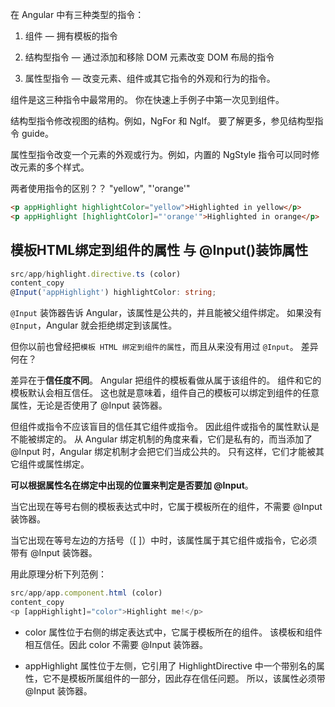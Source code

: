 
在 Angular 中有三种类型的指令：

1. 组件 — 拥有模板的指令

2. 结构型指令 — 通过添加和移除 DOM 元素改变 DOM 布局的指令

3. 属性型指令 — 改变元素、组件或其它指令的外观和行为的指令。

组件是这三种指令中最常用的。 你在快速上手例子中第一次见到组件。

结构型指令修改视图的结构。例如，NgFor 和 NgIf。 要了解更多，参见结构型指令 guide。

属性型指令改变一个元素的外观或行为。例如，内置的 NgStyle 指令可以同时修改元素的多个样式。

两者使用指令的区别？？ "yellow", "'orange'"
```html
<p appHighlight highlightColor="yellow">Highlighted in yellow</p>
<p appHighlight [highlightColor]="'orange'">Highlighted in orange</p>
```

## 模板HTML绑定到组件的属性 与 @Input()装饰属性
```ts
src/app/highlight.directive.ts (color)
content_copy
@Input('appHighlight') highlightColor: string;
```
`@Input` 装饰器告诉 Angular，该属性是公共的，并且能被父组件绑定。 如果没有 `@Input`，Angular 就会拒绝绑定到该属性。

但你以前也曾经把`模板 HTML 绑定到组件的属性`，而且从来没有用过 `@Input`。 差异何在？

差异在于**信任度不同**。 
Angular 把组件的模板看做从属于该组件的。 组件和它的模板默认会相互信任。 这也就是意味着，组件自己的模板可以绑定到组件的任意属性，无论是否使用了 @Input 装饰器。

但组件或指令不应该盲目的信任其它组件或指令。 因此组件或指令的属性默认是不能被绑定的。 从 Angular 绑定机制的角度来看，它们是私有的，而当添加了 @Input 时，Angular 绑定机制才会把它们当成公共的。 只有这样，它们才能被其它组件或属性绑定。

**可以根据属性名在绑定中出现的位置来判定是否要加 @Input**。

当它出现在等号右侧的模板表达式中时，它属于模板所在的组件，不需要 @Input 装饰器。

当它出现在等号左边的方括号（[ ]）中时，该属性属于其它组件或指令，它必须带有 @Input 装饰器。

用此原理分析下列范例：
```ts
src/app/app.component.html (color)
content_copy
<p [appHighlight]="color">Highlight me!</p>
```
* color 属性位于右侧的绑定表达式中，它属于模板所在的组件。 该模板和组件相互信任。因此 color 不需要 @Input 装饰器。

* appHighlight 属性位于左侧，它引用了 HighlightDirective 中一个带别名的属性，它不是模板所属组件的一部分，因此存在信任问题。 所以，该属性必须带 @Input 装饰器。
